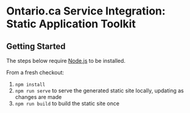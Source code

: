 # Ontario.ca Service Integration: Static Application Toolkit

## Getting Started

The steps below require [Node.js](https://nodejs.org/en/) to be installed.

From a fresh checkout:
1. `npm install`
2. `npm run serve` to serve the generated static site locally, updating as changes are made
3. `npm run build` to build the static site once